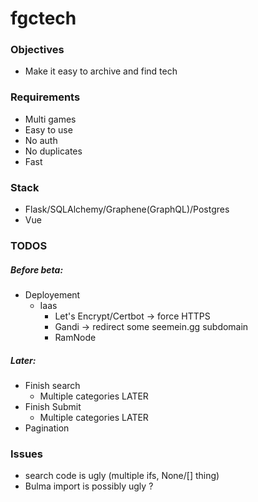 # fgctech

### Objectives

- Make it easy to archive and find tech


### Requirements

- Multi games
- Easy to use
- No auth
- No duplicates
- Fast

### Stack

- Flask/SQLAlchemy/Graphene(GraphQL)/Postgres
- Vue

### TODOS

##### Before beta:
- Deployement
	- Iaas
		- Let's Encrypt/Certbot -> force HTTPS
		- Gandi -> redirect some seemein.gg subdomain
		- RamNode
	
##### Later:

- Finish search 
	- Multiple categories LATER
- Finish Submit 
	- Multiple categories LATER
- Pagination

### Issues

- search code is ugly (multiple ifs, None/[] thing)
- Bulma import is possibly ugly ?